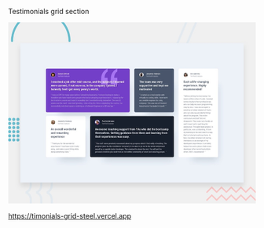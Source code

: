 Testimonials grid section

![Design preview for the Testimonials grid section coding challenge](./design/desktop-preview.jpg)


https://timonials-grid-steel.vercel.app
